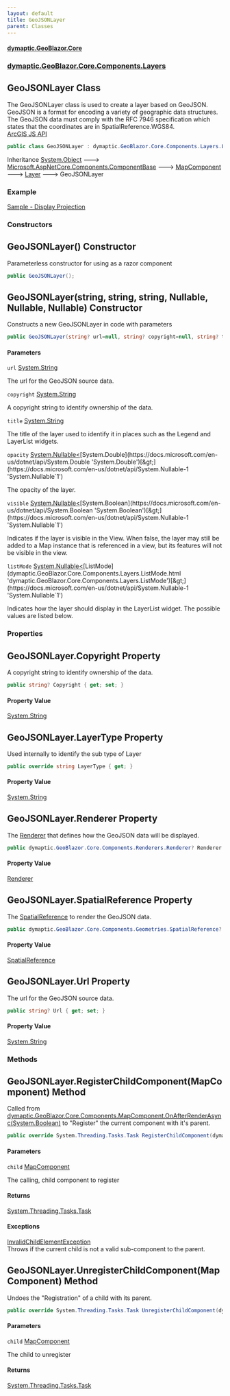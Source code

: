 ```yaml
---
layout: default
title: GeoJSONLayer
parent: Classes
---
```

#### [dymaptic.GeoBlazor.Core](index.html 'index')
### [dymaptic.GeoBlazor.Core.Components.Layers](index.html#dymaptic.GeoBlazor.Core.Components.Layers 'dymaptic.GeoBlazor.Core.Components.Layers')

## GeoJSONLayer Class

The GeoJSONLayer class is used to create a layer based on GeoJSON. GeoJSON is a format for encoding a variety of geographic data structures. The GeoJSON data must comply with the RFC 7946 specification which states that the coordinates are in SpatialReference.WGS84.  
<a target="_blank" href="https://developers.arcgis.com/javascript/latest/api-reference/esri-layers-GeoJSONLayer.html">ArcGIS JS API</a>

```csharp
public class GeoJSONLayer : dymaptic.GeoBlazor.Core.Components.Layers.Layer
```

Inheritance [System.Object](https://docs.microsoft.com/en-us/dotnet/api/System.Object 'System.Object') &#129106; [Microsoft.AspNetCore.Components.ComponentBase](https://docs.microsoft.com/en-us/dotnet/api/Microsoft.AspNetCore.Components.ComponentBase 'Microsoft.AspNetCore.Components.ComponentBase') &#129106; [MapComponent](dymaptic.GeoBlazor.Core.Components.MapComponent.html 'dymaptic.GeoBlazor.Core.Components.MapComponent') &#129106; [Layer](dymaptic.GeoBlazor.Core.Components.Layers.Layer.html 'dymaptic.GeoBlazor.Core.Components.Layers.Layer') &#129106; GeoJSONLayer

### Example
<a target="_blank" href="https://samples.geoblazor.com/pro-projection">Sample - Display Projection</a>
### Constructors

<a name='dymaptic.GeoBlazor.Core.Components.Layers.GeoJSONLayer.GeoJSONLayer()'></a>

## GeoJSONLayer() Constructor

Parameterless constructor for using as a razor component

```csharp
public GeoJSONLayer();
```

<a name='dymaptic.GeoBlazor.Core.Components.Layers.GeoJSONLayer.GeoJSONLayer(string,string,string,System.Nullable_double_,System.Nullable_bool_,System.Nullable_dymaptic.GeoBlazor.Core.Components.Layers.ListMode_)'></a>

## GeoJSONLayer(string, string, string, Nullable<double>, Nullable<bool>, Nullable<ListMode>) Constructor

Constructs a new GeoJSONLayer in code with parameters

```csharp
public GeoJSONLayer(string? url=null, string? copyright=null, string? title=null, System.Nullable<double> opacity=null, System.Nullable<bool> visible=null, System.Nullable<dymaptic.GeoBlazor.Core.Components.Layers.ListMode> listMode=null);
```
#### Parameters

<a name='dymaptic.GeoBlazor.Core.Components.Layers.GeoJSONLayer.GeoJSONLayer(string,string,string,System.Nullable_double_,System.Nullable_bool_,System.Nullable_dymaptic.GeoBlazor.Core.Components.Layers.ListMode_).url'></a>

`url` [System.String](https://docs.microsoft.com/en-us/dotnet/api/System.String 'System.String')

The url for the GeoJSON source data.

<a name='dymaptic.GeoBlazor.Core.Components.Layers.GeoJSONLayer.GeoJSONLayer(string,string,string,System.Nullable_double_,System.Nullable_bool_,System.Nullable_dymaptic.GeoBlazor.Core.Components.Layers.ListMode_).copyright'></a>

`copyright` [System.String](https://docs.microsoft.com/en-us/dotnet/api/System.String 'System.String')

A copyright string to identify ownership of the data.

<a name='dymaptic.GeoBlazor.Core.Components.Layers.GeoJSONLayer.GeoJSONLayer(string,string,string,System.Nullable_double_,System.Nullable_bool_,System.Nullable_dymaptic.GeoBlazor.Core.Components.Layers.ListMode_).title'></a>

`title` [System.String](https://docs.microsoft.com/en-us/dotnet/api/System.String 'System.String')

The title of the layer used to identify it in places such as the Legend and LayerList widgets.

<a name='dymaptic.GeoBlazor.Core.Components.Layers.GeoJSONLayer.GeoJSONLayer(string,string,string,System.Nullable_double_,System.Nullable_bool_,System.Nullable_dymaptic.GeoBlazor.Core.Components.Layers.ListMode_).opacity'></a>

`opacity` [System.Nullable&lt;](https://docs.microsoft.com/en-us/dotnet/api/System.Nullable-1 'System.Nullable`1')[System.Double](https://docs.microsoft.com/en-us/dotnet/api/System.Double 'System.Double')[&gt;](https://docs.microsoft.com/en-us/dotnet/api/System.Nullable-1 'System.Nullable`1')

The opacity of the layer.

<a name='dymaptic.GeoBlazor.Core.Components.Layers.GeoJSONLayer.GeoJSONLayer(string,string,string,System.Nullable_double_,System.Nullable_bool_,System.Nullable_dymaptic.GeoBlazor.Core.Components.Layers.ListMode_).visible'></a>

`visible` [System.Nullable&lt;](https://docs.microsoft.com/en-us/dotnet/api/System.Nullable-1 'System.Nullable`1')[System.Boolean](https://docs.microsoft.com/en-us/dotnet/api/System.Boolean 'System.Boolean')[&gt;](https://docs.microsoft.com/en-us/dotnet/api/System.Nullable-1 'System.Nullable`1')

Indicates if the layer is visible in the View. When false, the layer may still be added to a Map instance that is referenced in a view, but its features will not be visible in the view.

<a name='dymaptic.GeoBlazor.Core.Components.Layers.GeoJSONLayer.GeoJSONLayer(string,string,string,System.Nullable_double_,System.Nullable_bool_,System.Nullable_dymaptic.GeoBlazor.Core.Components.Layers.ListMode_).listMode'></a>

`listMode` [System.Nullable&lt;](https://docs.microsoft.com/en-us/dotnet/api/System.Nullable-1 'System.Nullable`1')[ListMode](dymaptic.GeoBlazor.Core.Components.Layers.ListMode.html 'dymaptic.GeoBlazor.Core.Components.Layers.ListMode')[&gt;](https://docs.microsoft.com/en-us/dotnet/api/System.Nullable-1 'System.Nullable`1')

Indicates how the layer should display in the LayerList widget. The possible values are listed below.
### Properties

<a name='dymaptic.GeoBlazor.Core.Components.Layers.GeoJSONLayer.Copyright'></a>

## GeoJSONLayer.Copyright Property

A copyright string to identify ownership of the data.

```csharp
public string? Copyright { get; set; }
```

#### Property Value
[System.String](https://docs.microsoft.com/en-us/dotnet/api/System.String 'System.String')

<a name='dymaptic.GeoBlazor.Core.Components.Layers.GeoJSONLayer.LayerType'></a>

## GeoJSONLayer.LayerType Property

Used internally to identify the sub type of Layer

```csharp
public override string LayerType { get; }
```

#### Property Value
[System.String](https://docs.microsoft.com/en-us/dotnet/api/System.String 'System.String')

<a name='dymaptic.GeoBlazor.Core.Components.Layers.GeoJSONLayer.Renderer'></a>

## GeoJSONLayer.Renderer Property

The [Renderer](dymaptic.GeoBlazor.Core.Components.Layers.GeoJSONLayer.html#dymaptic.GeoBlazor.Core.Components.Layers.GeoJSONLayer.Renderer 'dymaptic.GeoBlazor.Core.Components.Layers.GeoJSONLayer.Renderer') that defines how the GeoJSON data will be displayed.

```csharp
public dymaptic.GeoBlazor.Core.Components.Renderers.Renderer? Renderer { get; set; }
```

#### Property Value
[Renderer](dymaptic.GeoBlazor.Core.Components.Renderers.Renderer.html 'dymaptic.GeoBlazor.Core.Components.Renderers.Renderer')

<a name='dymaptic.GeoBlazor.Core.Components.Layers.GeoJSONLayer.SpatialReference'></a>

## GeoJSONLayer.SpatialReference Property

The [SpatialReference](dymaptic.GeoBlazor.Core.Components.Layers.GeoJSONLayer.html#dymaptic.GeoBlazor.Core.Components.Layers.GeoJSONLayer.SpatialReference 'dymaptic.GeoBlazor.Core.Components.Layers.GeoJSONLayer.SpatialReference') to render the GeoJSON data.

```csharp
public dymaptic.GeoBlazor.Core.Components.Geometries.SpatialReference? SpatialReference { get; set; }
```

#### Property Value
[SpatialReference](dymaptic.GeoBlazor.Core.Components.Geometries.SpatialReference.html 'dymaptic.GeoBlazor.Core.Components.Geometries.SpatialReference')

<a name='dymaptic.GeoBlazor.Core.Components.Layers.GeoJSONLayer.Url'></a>

## GeoJSONLayer.Url Property

The url for the GeoJSON source data.

```csharp
public string? Url { get; set; }
```

#### Property Value
[System.String](https://docs.microsoft.com/en-us/dotnet/api/System.String 'System.String')
### Methods

<a name='dymaptic.GeoBlazor.Core.Components.Layers.GeoJSONLayer.RegisterChildComponent(dymaptic.GeoBlazor.Core.Components.MapComponent)'></a>

## GeoJSONLayer.RegisterChildComponent(MapComponent) Method

Called from [dymaptic.GeoBlazor.Core.Components.MapComponent.OnAfterRenderAsync(System.Boolean)](https://docs.microsoft.com/en-us/dotnet/api/dymaptic.GeoBlazor.Core.Components.MapComponent.OnAfterRenderAsync#dymaptic_GeoBlazor_Core_Components_MapComponent_OnAfterRenderAsync_System_Boolean_ 'dymaptic.GeoBlazor.Core.Components.MapComponent.OnAfterRenderAsync(System.Boolean)') to "Register" the current component with it's parent.

```csharp
public override System.Threading.Tasks.Task RegisterChildComponent(dymaptic.GeoBlazor.Core.Components.MapComponent child);
```
#### Parameters

<a name='dymaptic.GeoBlazor.Core.Components.Layers.GeoJSONLayer.RegisterChildComponent(dymaptic.GeoBlazor.Core.Components.MapComponent).child'></a>

`child` [MapComponent](dymaptic.GeoBlazor.Core.Components.MapComponent.html 'dymaptic.GeoBlazor.Core.Components.MapComponent')

The calling, child component to register

#### Returns
[System.Threading.Tasks.Task](https://docs.microsoft.com/en-us/dotnet/api/System.Threading.Tasks.Task 'System.Threading.Tasks.Task')

#### Exceptions

[InvalidChildElementException](dymaptic.GeoBlazor.Core.Exceptions.InvalidChildElementException.html 'dymaptic.GeoBlazor.Core.Exceptions.InvalidChildElementException')  
Throws if the current child is not a valid sub-component to the parent.

<a name='dymaptic.GeoBlazor.Core.Components.Layers.GeoJSONLayer.UnregisterChildComponent(dymaptic.GeoBlazor.Core.Components.MapComponent)'></a>

## GeoJSONLayer.UnregisterChildComponent(MapComponent) Method

Undoes the "Registration" of a child with its parent.

```csharp
public override System.Threading.Tasks.Task UnregisterChildComponent(dymaptic.GeoBlazor.Core.Components.MapComponent child);
```
#### Parameters

<a name='dymaptic.GeoBlazor.Core.Components.Layers.GeoJSONLayer.UnregisterChildComponent(dymaptic.GeoBlazor.Core.Components.MapComponent).child'></a>

`child` [MapComponent](dymaptic.GeoBlazor.Core.Components.MapComponent.html 'dymaptic.GeoBlazor.Core.Components.MapComponent')

The child to unregister

#### Returns
[System.Threading.Tasks.Task](https://docs.microsoft.com/en-us/dotnet/api/System.Threading.Tasks.Task 'System.Threading.Tasks.Task')
